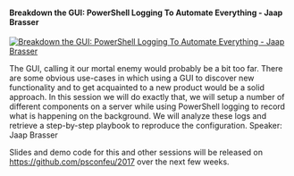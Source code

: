 ﻿#### Breakdown the GUI: PowerShell Logging To Automate Everything - Jaap Brasser

[![Breakdown the GUI: PowerShell Logging To Automate Everything - Jaap Brasser](https://i2.ytimg.com/vi/effCxj-S3t8/hqdefault.jpg "Breakdown the GUI: PowerShell Logging To Automate Everything - Jaap Brasser")](https://www.youtube.com/watch?v=effCxj-S3t8)

The GUI, calling it our mortal enemy would probably be a bit too far. There are some obvious use-cases in which using a GUI to discover new functionality and to get acquainted to a new product would be a solid approach. In this session we will do exactly that, we will setup a number of different components on a server while using PowerShell logging to record what is happening on the background. We will analyze these logs and retrieve a step-by-step playbook to reproduce the configuration.
Speaker: Jaap Brasser

Slides and demo code for this and other sessions will be released on https://github.com/psconfeu/2017 over the next few weeks.


